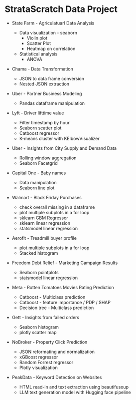 # StrataScratch Data Project

* State Farm - Agriculatuarl Data Analysis
  - Data visualization - seaborn
    - Violin plot
    - Scatter Plot
    - Heatmap on correlation
  - Statistical analysis
    - ANOVA

* Chama - Data Transformation
  - JSON to data frame conversion
  - Nested JSON extraction

* Uber - Partner Business Modeling
  - Pandas dataframe manipulation

* Lyft - Driver lifttime value
  - Filter timestamp by hour
  - Seaborn scatter plot
  - Catboost regressor
  - K-means cluster with KElbowVisualizer 

* Uber - Insights from City Supply and Demand Data
  - Rolling window aggregation
  - Seaborn Facetgrid

* Capital One - Baby names
  - Data manipulation
  - Seaborn line plot

* Walmart - Black Friday Purchases
  - check overall missing in a dataframe
  - plot multiple subplots in a for loop
  - sklearn GBM Regressor
  - sklearn linear regression
  - statsmodel linear regression

* Aerofit - Treadmill buyer profile
  - plot multiple subplots in a for loop
  - Stacked histogram
  
* Freedom Debt Relief - Marketing Campaign Results
  - Seaborn pointplots
  - statsmodel linear regression

* Meta - Rotten Tomatoes Movies Rating Prediction
  - Catboost - Multiclass prediction
  - Catboost - feature importance / PDP / SHAP
  - Decision tree - Multiclass prediction

* Gett - Insights from failed orders
  - Seaborn histogram
  - plotly scatter map

* NoBroker - Property Click Prediction
  - JSON reformating and normalization
  - xGBoost regressor
  - Random Forrest regressor
  - Plotly visualization

* PeakData - Keyword Detection on Websites
  - HTML read-in and text extraction using beautifusoup
  - LLM text generation model with Hugging face pipeline 